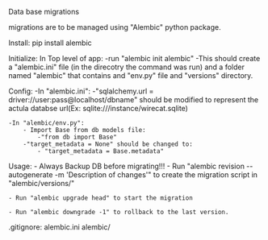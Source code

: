 Data base migrations

migrations are to be managed using "Alembic" python package.

Install: 
    pip install alembic

Initialize:
    In Top level of app:
        -run "alembic init alembic"
        -This should create a "alembic.ini" file (in the direcotry the command was run) 
            and a folder named "alembic" that contains and "env.py" file and "versions" directory.

Config:
    -In "alembic.ini":
        -"sqlalchemy.url = driver://user:pass@localhost/dbname" should be modified to 
            represent the actula databse url(Ex: sqlite:///instance/wirecat.sqlite)

    -In "alembic/env.py":
        - Import Base from db models file:
            -"from db import Base"
        -"target_metadata = None" should be changed to:
            - "target_metadata = Base.metadata"

Usage:
    - Always Backup DB before migrating!!!
    - Run "alembic revision --autogenerate -m 'Description of changes'" to create the migration 
        script in "alembic/versions/"

    - Run "alembic upgrade head" to start the migration

    - Run "alembic downgrade -1" to rollback to the last version.

.gitignore:
    alembic.ini
    alembic/
